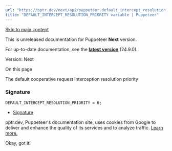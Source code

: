 ```yaml
---
url: "https://pptr.dev/next/api/puppeteer.default_intercept_resolution_priority"
title: "DEFAULT_INTERCEPT_RESOLUTION_PRIORITY variable | Puppeteer"
---
```


[Skip to main content](https://pptr.dev/next/api/puppeteer.default_intercept_resolution_priority#__docusaurus_skipToContent_fallback)

This is unreleased documentation for Puppeteer **Next** version.

For up-to-date documentation, see the **[latest version](https://pptr.dev/api/puppeteer.default_intercept_resolution_priority)** (24.9.0).

Version: Next

On this page

The default cooperative request interception resolution priority

### Signature [​](https://pptr.dev/next/api/puppeteer.default_intercept_resolution_priority\#signature "Direct link to Signature")

```codeBlockLines_RjmQ
DEFAULT_INTERCEPT_RESOLUTION_PRIORITY = 0;

```

- [Signature](https://pptr.dev/next/api/puppeteer.default_intercept_resolution_priority#signature)

pptr.dev, Puppeteer's documentation site, uses cookies from Google to deliver and enhance the quality of its services and to analyze traffic. [Learn more.](https://policies.google.com/technologies/cookies)

Okay, got it!